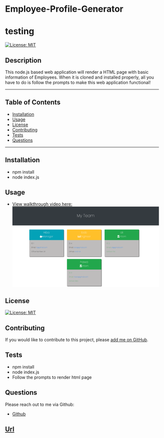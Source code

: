 # Employee-Profile-Generator


# testing
[![License: MIT](https://img.shields.io/badge/License-MIT-yellow.svg)](https://opensource.org/licenses/MIT)
## Description
 This node.js based web application will render a HTML page with basic information of Employees. When it is cloned and installed properly, all you have to do is follow the prompts to make this web application functional!
***
## Table of Contents
* [Installation](#installation)
* [Usage](#usage)
* [License](#license)
* [Contributing](#contributing)
* [Tests](#tests)
* [Questions](#questions)
***
## Installation
* npm install
* node index.js




## Usage
* [View walkthrough video here:](https://drive.google.com/file/d/1ATx3jqJ1TDT4VkSVciYcDbgyWZIMb6ve/view)
![](images/team-profile-ss.png)

## License
[![License: MIT](https://img.shields.io/badge/License-MIT-yellow.svg)](https://opensource.org/licenses/MIT)
## Contributing
If you would like to contribute to this project, please [add me on GitHub](https://github.com/hibo-ali).
## Tests
* npm install
* node index.js
* Follow the prompts to render html page
## Questions
Please reach out to me via Github:
* [Github](https://github.com/hibo-ali)





## [Url](https://hibo-ali.github.io/Employee-Profile-Generator)
